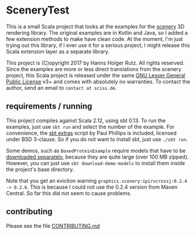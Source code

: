 # SceneryTest

This is a small Scala project that looks at the examples for the [scenery](https://github.com/scenerygraphics/scenery) 3D rendering library.
The original examples are in Kotlin and Java, so I added a few extension methods to make have clean code.
At the moment, I'm just trying out this library, if I ever use it for a serious project, I might release this
Scala extension layer as a separate library.

This project is (C)opyright 2017 by Hanns Holger Rutz. All rights reserved. Since the examples are more or less
direct translations from the scenery project, this Scala project is released under the same
[GNU Lesser General Public License](https://raw.github.com/Sciss/SceneryTest/master/LICENSE) v3+ and comes with 
absolutely no warranties. To contact the author, send an email to `contact at sciss.de`.

## requirements / running

This project compiles against Scala 2.12, using sbt 0.13. To run the examples, just use `sbt run` and
select the number of the example. For convenience, the [sbt extras]() script by Paul Phillips is included,
licensed under BSD 3-clause. So if you do not want to install sbt, just use `./sbt run`.

Some demos, such as `BoxedProteinExample` require models that have to be [downloaded separately](https://github.com/scenerygraphics/scenery#examples),
because they are quite large (over 100 MB zipped). However, you can just use `sbt download-demo-models`
to install them inside the project's base directory.

Note that you get an eviction warning `graphics.scenery:spirvcrossj:0.2.4 -> 0.2.6`. This is because I could not
use the 0.2.4 version from Maven Central. So far this did not seem to cause problems.

## contributing

Please see the file [CONTRIBUTING.md](CONTRIBUTING.md)
